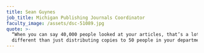 ```yaml
---
title: Sean Guynes
job_title: Michigan Publishing Journals Coordinator
faculty_image: /assets/dsc-51089.jpg
quote: >-
  “When you can say 40,000 people looked at your articles, that’s a lot
  different than just distributing copies to 50 people in your department.”
---
```


